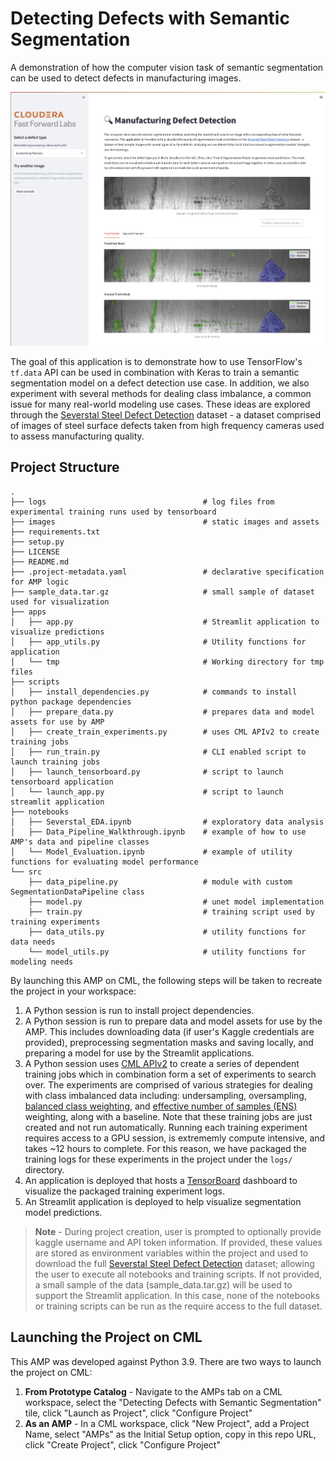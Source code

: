 # Detecting Defects with Semantic Segmentation

A demonstration of how the computer vision task of semantic segmentation can be used to detect defects in manufacturing images.

![](images/app_preview.png)

The goal of this application is to demonstrate how to use TensorFlow's `tf.data` API can be used in combination with Keras to train a semantic segmentation model on a defect detection use case. In addition, we also experiment with several methods for dealing class imbalance, a common issue for many real-world modeling use cases. These ideas are explored through the [Severstal Steel Defect Detection](https://www.kaggle.com/competitions/severstal-steel-defect-detection/overview) dataset - a dataset comprised of images of steel surface defects taken from high frequency cameras used to assess manufacturing quality.

## Project Structure

```
.
├── logs                                   # log files from experimental training runs used by tensorboard
├── images                                 # static images and assets
├── requirements.txt
├── setup.py
├── LICENSE
├── README.md
├── .project-metadata.yaml                 # declarative specification for AMP logic
├── sample_data.tar.gz                     # small sample of dataset used for visualization
├── apps
│   ├── app.py                             # Streamlit application to visualize predictions
│   ├── app_utils.py                       # Utility functions for application
│   └── tmp                                # Working directory for tmp files
├── scripts
│   ├── install_dependencies.py            # commands to install python package dependencies
│   ├── prepare_data.py                    # prepares data and model assets for use by AMP
│   ├── create_train_experiments.py        # uses CML APIv2 to create training jobs
│   ├── run_train.py                       # CLI enabled script to launch training jobs
│   ├── launch_tensorboard.py              # script to launch tensorboard application
│   └── launch_app.py                      # script to launch streamlit application
├── notebooks
│   ├── Severstal_EDA.ipynb                # exploratory data analysis
│   ├── Data_Pipeline_Walkthrough.ipynb    # example of how to use AMP's data and pipeline classes
│   └── Model_Evaluation.ipynb             # example of utility functions for evaluating model performance
└── src
    ├── data_pipeline.py                   # module with custom SegmentationDataPipeline class
    ├── model.py                           # unet model implementation
    ├── train.py                           # training script used by training experiments
    ├── data_utils.py                      # utility functions for data needs
    └── model_utils.py                     # utility functions for modeling needs

```

By launching this AMP on CML, the following steps will be taken to recreate the project in your workspace:

1. A Python session is run to install project dependencies.
2. A Python session is run to prepare data and model assets for use by the AMP. This includes downloading data (if user's Kaggle credentials are provided), preprocessing segmentation masks and saving locally, and preparing a model for use by the Streamlit applications.
3. A Python session uses [CML APIv2](https://docs.cloudera.com/machine-learning/cloud/api/topics/ml-api-v2.html) to create a series of dependent training jobs which in combination form a set of experiments to search over. The experiments are comprised of various strategies for dealing with class imbalanced data including: undersampling, oversampling, [balanced class weighting](https://scikit-learn.org/stable/modules/generated/sklearn.utils.class_weight.compute_class_weight.html), and [effective number of samples (ENS)](https://arxiv.org/pdf/1901.05555.pdf) weighting, along with a baseline. Note that these training jobs are just created and not run automatically. Running each training experiment requires access to a GPU session, is extrememly compute intensive, and takes ~12 hours to complete. For this reason, we have packaged the training logs for these experiments in the project under the `logs/` directory.
4. An application is deployed that hosts a [TensorBoard](https://www.tensorflow.org/tensorboard) dashboard to visualize the packaged training experiment logs.
5. An Streamlit application is deployed to help visualize segmentation model predictions.

> **Note** - During project creation, user is prompted to optionally provide kaggle username and API token information. If provided, these values are stored as environment variables within the project and used to download the full [Severstal Steel Defect Detection](https://www.kaggle.com/competitions/severstal-steel-defect-detection/overview) dataset; allowing the user to execute all notebooks and training scripts. If not provided, a small sample of the data (sample_data.tar.gz) will be used to support the Streamlit application. In this case, none of the notebooks or training scripts can be run as the require access to the full dataset.

## Launching the Project on CML

This AMP was developed against Python 3.9. There are two ways to launch the project on CML:

1. **From Prototype Catalog** - Navigate to the AMPs tab on a CML workspace, select the "Detecting Defects with Semantic Segmentation" tile, click "Launch as Project", click "Configure Project"
2. **As an AMP** - In a CML workspace, click "New Project", add a Project Name, select "AMPs" as the Initial Setup option, copy in this repo URL, click "Create Project", click "Configure Project"
